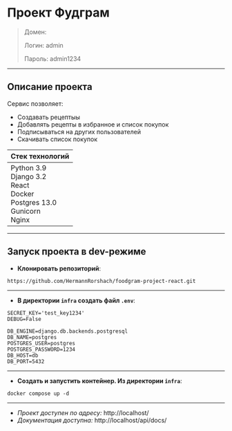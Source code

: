 # Проект Фудграм

> Домен:
>
> Логин: admin
>
> Пароль: admin1234

---

## Описание проекта

Сервис позволяет:

- Создавать рецептыы
- Добавлять рецепты в избранное и список покупок
- Подписываться на других пользователей
- Скачивать список покупок

| Стек технологий                                                                   |
|-----------------------------------------------------------------------------------|
| Python 3.9<br>Django 3.2<br>React<br>Docker<br>Postgres 13.0<br>Gunicorn<br>Nginx |

---

## Запуск проекта в dev-режиме

- **Клонировать репозиторий**:

```
https://github.com/HermannRorshach/foodgram-project-react.git
```

---

- **В директории `infra` создать файл `.env`**:

```
SECRET_KEY='test_key1234'
DEBUG=False

DB_ENGINE=django.db.backends.postgresql
DB_NAME=postgres
POSTGRES_USER=postgres
POSTGRES_PASSWORD=1234
DB_HOST=db
DB_PORT=5432
```

---

- **Создать и запустить контейнер. Из директории `infra`**:

```
docker compose up -d
```

---

* _Проект доступен по адресу:_ http://localhost/
* _Документация доступна:_ http://localhost/api/docs/
